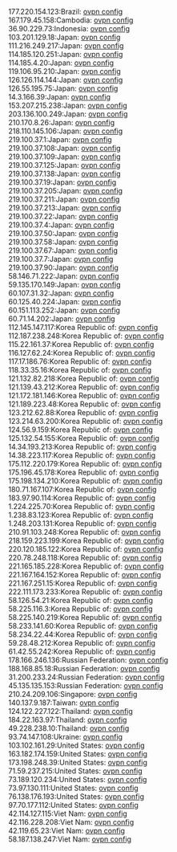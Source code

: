 177.220.154.123:Brazil: [ovpn config](vpn/177_220_154_123.ovpn)  
167.179.45.158:Cambodia: [ovpn config](vpn/167_179_45_158.ovpn)  
36.90.229.73:Indonesia: [ovpn config](vpn/36_90_229_73.ovpn)  
103.201.129.18:Japan: [ovpn config](vpn/103_201_129_18.ovpn)  
111.216.249.217:Japan: [ovpn config](vpn/111_216_249_217.ovpn)  
114.185.120.251:Japan: [ovpn config](vpn/114_185_120_251.ovpn)  
114.185.4.20:Japan: [ovpn config](vpn/114_185_4_20.ovpn)  
119.106.95.210:Japan: [ovpn config](vpn/119_106_95_210.ovpn)  
126.126.114.144:Japan: [ovpn config](vpn/126_126_114_144.ovpn)  
126.55.195.75:Japan: [ovpn config](vpn/126_55_195_75.ovpn)  
14.3.166.39:Japan: [ovpn config](vpn/14_3_166_39.ovpn)  
153.207.215.238:Japan: [ovpn config](vpn/153_207_215_238.ovpn)  
203.136.100.249:Japan: [ovpn config](vpn/203_136_100_249.ovpn)  
210.170.8.26:Japan: [ovpn config](vpn/210_170_8_26.ovpn)  
218.110.145.106:Japan: [ovpn config](vpn/218_110_145_106.ovpn)  
219.100.37.1:Japan: [ovpn config](vpn/219_100_37_1.ovpn)  
219.100.37.108:Japan: [ovpn config](vpn/219_100_37_108.ovpn)  
219.100.37.109:Japan: [ovpn config](vpn/219_100_37_109.ovpn)  
219.100.37.125:Japan: [ovpn config](vpn/219_100_37_125.ovpn)  
219.100.37.138:Japan: [ovpn config](vpn/219_100_37_138.ovpn)  
219.100.37.19:Japan: [ovpn config](vpn/219_100_37_19.ovpn)  
219.100.37.205:Japan: [ovpn config](vpn/219_100_37_205.ovpn)  
219.100.37.211:Japan: [ovpn config](vpn/219_100_37_211.ovpn)  
219.100.37.213:Japan: [ovpn config](vpn/219_100_37_213.ovpn)  
219.100.37.22:Japan: [ovpn config](vpn/219_100_37_22.ovpn)  
219.100.37.4:Japan: [ovpn config](vpn/219_100_37_4.ovpn)  
219.100.37.50:Japan: [ovpn config](vpn/219_100_37_50.ovpn)  
219.100.37.58:Japan: [ovpn config](vpn/219_100_37_58.ovpn)  
219.100.37.67:Japan: [ovpn config](vpn/219_100_37_67.ovpn)  
219.100.37.7:Japan: [ovpn config](vpn/219_100_37_7.ovpn)  
219.100.37.90:Japan: [ovpn config](vpn/219_100_37_90.ovpn)  
58.146.71.222:Japan: [ovpn config](vpn/58_146_71_222.ovpn)  
59.135.170.149:Japan: [ovpn config](vpn/59_135_170_149.ovpn)  
60.107.31.32:Japan: [ovpn config](vpn/60_107_31_32.ovpn)  
60.125.40.224:Japan: [ovpn config](vpn/60_125_40_224.ovpn)  
60.151.113.252:Japan: [ovpn config](vpn/60_151_113_252.ovpn)  
60.71.14.202:Japan: [ovpn config](vpn/60_71_14_202.ovpn)  
112.145.147.117:Korea Republic of: [ovpn config](vpn/112_145_147_117.ovpn)  
112.187.238.248:Korea Republic of: [ovpn config](vpn/112_187_238_248.ovpn)  
115.22.161.37:Korea Republic of: [ovpn config](vpn/115_22_161_37.ovpn)  
116.127.62.24:Korea Republic of: [ovpn config](vpn/116_127_62_24.ovpn)  
117.17.186.76:Korea Republic of: [ovpn config](vpn/117_17_186_76.ovpn)  
118.33.35.16:Korea Republic of: [ovpn config](vpn/118_33_35_16.ovpn)  
121.132.82.218:Korea Republic of: [ovpn config](vpn/121_132_82_218.ovpn)  
121.139.43.212:Korea Republic of: [ovpn config](vpn/121_139_43_212.ovpn)  
121.172.181.146:Korea Republic of: [ovpn config](vpn/121_172_181_146.ovpn)  
121.189.223.48:Korea Republic of: [ovpn config](vpn/121_189_223_48.ovpn)  
123.212.62.88:Korea Republic of: [ovpn config](vpn/123_212_62_88.ovpn)  
123.214.63.200:Korea Republic of: [ovpn config](vpn/123_214_63_200.ovpn)  
124.56.9.159:Korea Republic of: [ovpn config](vpn/124_56_9_159.ovpn)  
125.132.54.155:Korea Republic of: [ovpn config](vpn/125_132_54_155.ovpn)  
14.34.193.213:Korea Republic of: [ovpn config](vpn/14_34_193_213.ovpn)  
14.38.223.117:Korea Republic of: [ovpn config](vpn/14_38_223_117.ovpn)  
175.112.220.179:Korea Republic of: [ovpn config](vpn/175_112_220_179.ovpn)  
175.196.45.178:Korea Republic of: [ovpn config](vpn/175_196_45_178.ovpn)  
175.198.134.210:Korea Republic of: [ovpn config](vpn/175_198_134_210.ovpn)  
180.71.167.107:Korea Republic of: [ovpn config](vpn/180_71_167_107.ovpn)  
183.97.90.114:Korea Republic of: [ovpn config](vpn/183_97_90_114.ovpn)  
1.224.225.70:Korea Republic of: [ovpn config](vpn/1_224_225_70.ovpn)  
1.238.83.123:Korea Republic of: [ovpn config](vpn/1_238_83_123.ovpn)  
1.248.203.131:Korea Republic of: [ovpn config](vpn/1_248_203_131.ovpn)  
210.91.103.248:Korea Republic of: [ovpn config](vpn/210_91_103_248.ovpn)  
218.159.223.199:Korea Republic of: [ovpn config](vpn/218_159_223_199.ovpn)  
220.120.185.122:Korea Republic of: [ovpn config](vpn/220_120_185_122.ovpn)  
220.78.248.118:Korea Republic of: [ovpn config](vpn/220_78_248_118.ovpn)  
221.165.185.228:Korea Republic of: [ovpn config](vpn/221_165_185_228.ovpn)  
221.167.164.152:Korea Republic of: [ovpn config](vpn/221_167_164_152.ovpn)  
221.167.251.15:Korea Republic of: [ovpn config](vpn/221_167_251_15.ovpn)  
222.111.173.233:Korea Republic of: [ovpn config](vpn/222_111_173_233.ovpn)  
58.126.54.21:Korea Republic of: [ovpn config](vpn/58_126_54_21.ovpn)  
58.225.116.3:Korea Republic of: [ovpn config](vpn/58_225_116_3.ovpn)  
58.225.140.219:Korea Republic of: [ovpn config](vpn/58_225_140_219.ovpn)  
58.233.141.60:Korea Republic of: [ovpn config](vpn/58_233_141_60.ovpn)  
58.234.22.44:Korea Republic of: [ovpn config](vpn/58_234_22_44.ovpn)  
59.28.48.212:Korea Republic of: [ovpn config](vpn/59_28_48_212.ovpn)  
61.42.55.242:Korea Republic of: [ovpn config](vpn/61_42_55_242.ovpn)  
178.166.246.136:Russian Federation: [ovpn config](vpn/178_166_246_136.ovpn)  
188.168.85.18:Russian Federation: [ovpn config](vpn/188_168_85_18.ovpn)  
31.200.233.24:Russian Federation: [ovpn config](vpn/31_200_233_24.ovpn)  
45.135.135.153:Russian Federation: [ovpn config](vpn/45_135_135_153.ovpn)  
210.24.209.106:Singapore: [ovpn config](vpn/210_24_209_106.ovpn)  
140.137.9.187:Taiwan: [ovpn config](vpn/140_137_9_187.ovpn)  
124.122.227.122:Thailand: [ovpn config](vpn/124_122_227_122.ovpn)  
184.22.163.97:Thailand: [ovpn config](vpn/184_22_163_97.ovpn)  
49.228.238.10:Thailand: [ovpn config](vpn/49_228_238_10.ovpn)  
93.74.147.108:Ukraine: [ovpn config](vpn/93_74_147_108.ovpn)  
103.102.161.29:United States: [ovpn config](vpn/103_102_161_29.ovpn)  
163.182.174.159:United States: [ovpn config](vpn/163_182_174_159.ovpn)  
173.198.248.39:United States: [ovpn config](vpn/173_198_248_39.ovpn)  
71.59.237.215:United States: [ovpn config](vpn/71_59_237_215.ovpn)  
73.189.120.234:United States: [ovpn config](vpn/73_189_120_234.ovpn)  
73.97.130.111:United States: [ovpn config](vpn/73_97_130_111.ovpn)  
76.138.176.193:United States: [ovpn config](vpn/76_138_176_193.ovpn)  
97.70.177.112:United States: [ovpn config](vpn/97_70_177_112.ovpn)  
42.114.127.115:Viet Nam: [ovpn config](vpn/42_114_127_115.ovpn)  
42.116.228.208:Viet Nam: [ovpn config](vpn/42_116_228_208.ovpn)  
42.119.65.23:Viet Nam: [ovpn config](vpn/42_119_65_23.ovpn)  
58.187.138.247:Viet Nam: [ovpn config](vpn/58_187_138_247.ovpn)  
